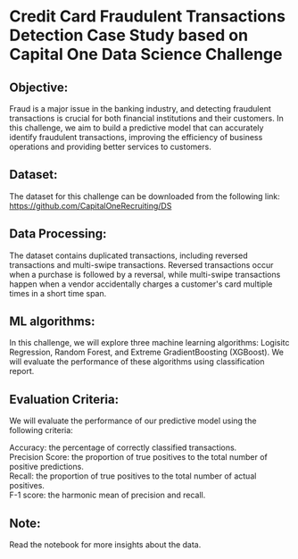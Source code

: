 # Credit Card Fraudulent Transactions Detection Case Study based on Capital One Data Science Challenge

## Objective:
Fraud is a major issue in the banking industry, and detecting fraudulent transactions is crucial for both financial institutions and their customers. In this challenge, we aim to build a predictive model that can accurately identify fraudulent transactions, improving the efficiency of business operations and providing better services to customers.

## Dataset: 
The dataset for this challenge can be downloaded from the following link: https://github.com/CapitalOneRecruiting/DS

## Data Processing:
The dataset contains duplicated transactions, including reversed transactions and multi-swipe transactions. Reversed transactions occur when a purchase is followed by a reversal, while multi-swipe transactions happen when a vendor accidentally charges a customer's card multiple times in a short time span.

## ML algorithms: 
In this challenge, we will explore three machine learning algorithms: Logisitc Regression, Random Forest, and Extreme GradientBoosting (XGBoost). We will evaluate the performance of these algorithms using classification report.

## Evaluation Criteria:
We will evaluate the performance of our predictive model using the following criteria:

Accuracy: the percentage of correctly classified transactions.   
Precision Score: the proportion of true positives to the total number of positive predictions.   
Recall: the proportion of true positives to the total number of actual positives.    
F-1 score: the harmonic mean of precision and recall.

## Note:
Read the notebook for more insights about the data.
